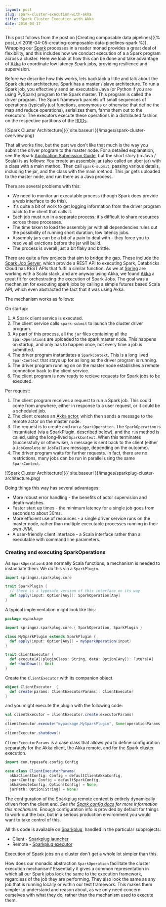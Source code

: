 ```yaml
---
layout: post
slug: spark-cluster-execution-with-akka
title: Spark Cluster Execution with Akka
date: 2016-04-17
---
```


This post follows from the post on [Creating composable data pipelines]({% post_url 2016-04-05-creating-composable-data-pipelines-spark %}). Wrapping our [Spark](http://spark.apache.org/) processes in a reader monad provides a great deal of flexibility, and this includes how we conduct execution of a a Spark program across a cluster. Here we look at how this can be done and take advantage of [Akka](http://akka.io/) to coordinate low latency Spark jobs, providing resilience and supervision.

Before we describe how this works, lets backtack a little and talk about the Spark cluster architecture. Spark has a master / slave architecture. To run a Spark job, you effectively send an executable Java (or Python if you are using PySpark) program to the Spark master. This program is called the driver program. The Spark framework parcels off small sequences of operations (typically just functions, anonymous or otherwise that define the map and reduce operations), serializes them, farms them out to the executors. The executors execute these operations in a distributed fashion on the respective partitions of the [RDDs](http://spark.apache.org/docs/latest/programming-guide.html#resilient-distributed-datasets-rdds). 

![Spark Cluster Architecture]({{ site.baseurl }}/images/spark-cluster-overview.png)  

That all works fine, but the part we don't like that much is the way you submit the driver program to the master node. For a detailed explanation, see the Spark [Application Submission Guide](http://spark.apache.org/docs/1.6.1/submitting-applications.html), but the short story (in Java / Scala) is as follows: You create an [assembly jar](https://github.com/sbt/sbt-assembly) (also called an uber jar) with a class with a main method. Then call `spark-submit`, passing various details, including the jar, and the class with the main method. This jar gets uploaded to the master node, and run there as a Java process.

There are several problems with this:

* We need to monitor an executable process (though Spark does provide a web interface to do this).
* It's quite a bit of work to get logging information from the driver program back to the client that calls it.
* Each job must run in a separate process; it's difficult to share resources across these processes.
* The time taken to load the assembly jar with all dependencies rules out the possibility of running short duration, low latency jobs.
* Assembly jars can be a bit of a pain to deal with - they force you to resolve all evictions before the jar will build.
* The process is overall just a bit flaky and brittle.

There are quite a few projects that aim to bridge the gap. These include the [Spark Job Server](https://github.com/spark-jobserver/spark-jobserver), which provide a REST API to executing Spark, Databricks Cloud has REST APIs that fulfil a similar function. As we at [Spring](http://spring.nz) are working with a Scala stack, and are anyway using Akka, we found [Akka](http://akka.io/) a great fit for orchestrating the execution of Spark Jobs. The goal was a mechanism for executing spark jobs by calling a simple futures based Scala API, which even abstracted the fact that it was using Akka. 

The mechanism works as follows:

On startup:

1. A Spark client service is executed.
1. The client service calls `spark-submit` to launch the cluster driver program. 
1. As part of this process, all the `jar` files containing all the `SparkOperation`s are uploaded to the spark master node. This happens on startup, and only has to happen once, not every time a job is submitted.
1. The driver program instantiates a `SparkContext`. This is a long lived `SparkContext` that stays up for as long as the driver program is running.
1. The driver program running on on the master node establishes a remote connection back to the client service.
1. The client program is now ready to recieve requests for Spark jobs to be executed.

Per request:

1. The client program receives a request to run a Spark job. This could come from anywhere, either in response to a user request, or it could be a scheduled job.
1. The client creates an [Akka actor](http://doc.akka.io/docs/akka/2.4.3/general/actors.html), which then sends a message to the remote actor on the master node.
1. The request is to create and run a `SparkOperation`. The `SparkOperation` is instantiated (via a SparkPlugin, described below), and the `run` method is called, using the long-lived `SparkContext`. When this terminates (successfully or otherwise), a message is sent back to the client (either a `JobComplete` or `JobFailure` message, depending on the outcome). 
1. The driver program waits for further requests. In fact, there are no restrictions, many jobs can be run in parallel using the same `SparkContext`.

![Spark Cluster Architecture]({{ site.baseurl }}/images/sparkplug-cluster-architecture.png)  

Doing things this way has several advantages:

* More robust error handling - the benefits of actor supervision and death-watches.
* Faster start up times - the minimum latency for a single job goes from seconds to about 30ms.
* More efficient use of resources - a single driver service runs on the master node, rather than multiple executable processes running in their own JVM.
* A user-friendly client interface - a Scala interface rather than a executable with command line parameters.

### Creating and executing SparkOperations

As `SparkOperation`s are normally Scala functions, a mechanism is needed to instantiate them. We do this via a `SparkPlugin`.

```scala
import springnz.sparkplug.core

trait SparkPlugin {
  // there is a typesafe version of this interface on its way
  def apply(input: Option[Any]): SparkOperation[Any]
}
```

A typical implementation might look like this:

```scala
package mypackage

import springnz.sparkplug.core.{ SparkOperation, SparkPlugin }

class MySparkPlugin extends SparkPlugin {
  def apply(input: Option[Any]) = mySparkOperation(input)
}
```

```scala
trait ClientExecutor {
  def execute[A](pluginClass: String, data: Option[Any]): Future[A]
  def shutDown(): Unit
}
```

Create the `ClientExecutor` with its companion object.

```scala
object ClientExecutor  {
  def create(params: ClientExecutorParams): ClientExecutor 
}
```

and you might execute the plugin with the following code:

```scala
val clientExecutor = clientExecutor.create(executorParams)
...
clientExecutor.execute("mypackage.MySparkPlugin", Some(operationParams))
...
clientExecutor.shutdown()
```

`ClientExecutorParams` is a case class that allows you to define configuration separately for the Akka client, the Akka remote, and for the Spark cluster execution. 

```scala
import com.typesafe.config.Config

case class ClientExecutorParams(
  akkaClientConfig: Config = defaultClientAkkaConfig,
  sparkConfig: Config = defaultSparkConfig,
  akkaRemoteConfig: Option[Config] = None,
  jarPath: Option[String] = None)
```

The configuration of the Sparkplug remote context is entirely dynamically driven from the client end. *See the [Spark config docs](http://spark.apache.org/docs/latest/configuration.html#dynamically-loading-spark-properties) for more information this mechanism.* Enough configuration info is provided by default for things to work out the box, but in a serious production environment you would want to take control of this.

All this code is available on [Sparkplug](https://github.com/springnz/sparkplug), handled in the particular subprojects:

* Client - [Sparkplug launcher](https://github.com/springnz/sparkplug/tree/master/sparkplug-launcher)
* Remote - [Sparkplug executor](https://github.com/springnz/sparkplug/tree/master/sparkplug-executor)

Execution of Spark jobs on a cluster don't get a whole lot simpler than this. 

How does our monadic abstraction `SparkOperation` facilitate the cluster execution mechanism? Essentially it gives a common representation in which all our Spark jobs look the same to the execution framework, regardless of the job they are performing. They also look the same as any job that is running locally or within our test framework. This makes them simpler to understand and reason about, as we only need concern ourselves with what they do, rather than the mechanism used to execute them.






